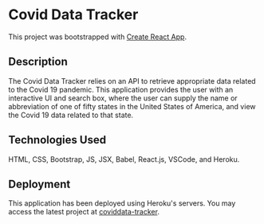 # Covid Data Tracker

This project was bootstrapped with [Create React App](https://github.com/facebook/create-react-app).

## Description
The Covid Data Tracker relies on an API to retrieve appropriate data related to the Covid 19 pandemic. This application provides the user with an interactive UI and search box, where the user can supply the name or abbreviation of one of fifty states in the United States of America, and view the Covid 19 data related to that state.

## Technologies Used

HTML, CSS, Bootstrap, JS, JSX, Babel, React.js, VSCode, and Heroku.

## Deployment
This application has been deployed using Heroku's servers.
You may access the latest project at [coviddata-tracker](https://coviddata-tracker.herokuapp.com/).
